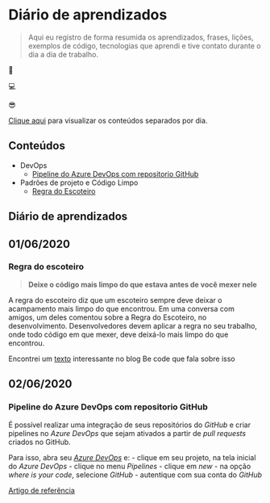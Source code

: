 
# Diário de aprendizados 

> Aqui eu registro de forma resumida os aprendizados, frases, lições, exemplos de código, tecnologias que aprendi e tive contato durante o dia a dia de trabalho.

📖

💻

😎

[Clique aqui](#diário-de-aprendizados) para visualizar os conteúdos separados por dia.

## Conteúdos

- DevOps
    - [Pipeline do Azure DevOps com repositorio GitHub](#pipeline-do-azure-devops-com-repositorio-github)
- Padrões de projeto e Código Limpo
    - [Regra do Escoteiro](#regra-do-escoteiro)

## Diário de aprendizados

## 01/06/2020
    
### Regra do escoteiro

>**Deixe o código mais limpo do que estava antes de você mexer nele**

A regra do escoteiro diz que um escoteiro sempre deve deixar o acampamento mais limpo do que encontrou.
Em uma conversa com amigos, um deles comentou sobre a Regra do Escoteiro, no desenvolvimento. Desenvolvedores devem aplicar a regra no seu trabalho, onde todo código em que mexer, deve deixá-lo mais limpo do que encontrou.

Encontrei um [texto](https://becode.com.br/clean-code/#:~:text=Regra%20de%20Escoteiro&text=Para%20desenvolvedores%2C%20podemos%20adaptar%20para,n%C3%A3o%20impactar%20as%20funcionalidades%20existentes.) interessante no blog Be code que fala sobre isso

## 02/06/2020

### Pipeline do Azure DevOps com repositorio GitHub

É possível realizar uma integração de seus repositórios do _GitHub_ e criar pipelines no _Azure DevOps_ que sejam ativados a partir de _pull requests_ criados no GitHub.

Para isso, abra seu [_Azure DevOps_](https://dev.azure.com/) e:
    - clique em seu projeto, na tela inicial do _Azure DevOps_
    - clique no menu _Pipelines_
    - clique em _new_
    - na opção _where is your code_, selecione _GitHub_
    - autentique com sua conta do _GitHub_

[Artigo de referência](https://docs.microsoft.com/en-us/azure/devops/pipelines/create-first-pipeline)